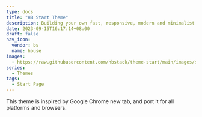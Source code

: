```yaml
---
type: docs
title: "HB Start Theme"
description: Building your own fast, responsive, modern and minimalist start page.
date: 2023-09-15T16:17:14+08:00
draft: false
nav_icon:
  vendor: bs
  name: house
images:
  - https://raw.githubusercontent.com/hbstack/theme-start/main/images/screenshot.png
series:
  - Themes
tags:
  - Start Page
---
```


This theme is inspired by Google Chrome new tab, and port it for all platforms and browsers.